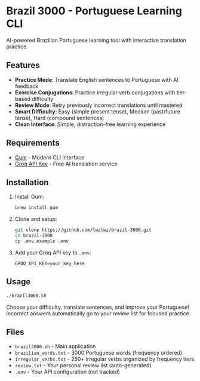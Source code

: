 # Brazil 3000 - Portuguese Learning CLI

AI-powered Brazilian Portuguese learning tool with interactive translation practice.

## Features

- **Practice Mode**: Translate English sentences to Portuguese with AI feedback
- **Exercise Conjugations**: Practice irregular verb conjugations with tier-based difficulty
- **Review Mode**: Retry previously incorrect translations until mastered
- **Smart Difficulty**: Easy (simple present tense), Medium (past/future tense), Hard (compound sentences)
- **Clean Interface**: Simple, distraction-free learning experience

## Requirements

- [Gum](https://github.com/charmbracelet/gum) - Modern CLI interface
- [Groq API Key](https://console.groq.com/) - Free AI translation service

## Installation

1. Install Gum:
   ```bash
   brew install gum
   ```

2. Clone and setup:
   ```bash
   git clone https://github.com/lwzlwz/brazil-3000.git
   cd brazil-3000
   cp .env.example .env
   ```

3. Add your Groq API key to `.env`:
   ```
   GROQ_API_KEY=your_key_here
   ```

## Usage

```bash
./brazil3000.sh
```

Choose your difficulty, translate sentences, and improve your Portuguese! Incorrect answers automatically go to your review list for focused practice.

## Files

- `brazil3000.sh` - Main application
- `brazilian_words.txt` - 3000 Portuguese words (frequency ordered)
- `irregular_verbs.txt` - 250+ irregular verbs organized by frequency tiers
- `review.txt` - Your personal review list (auto-generated)
- `.env` - Your API configuration (not tracked)